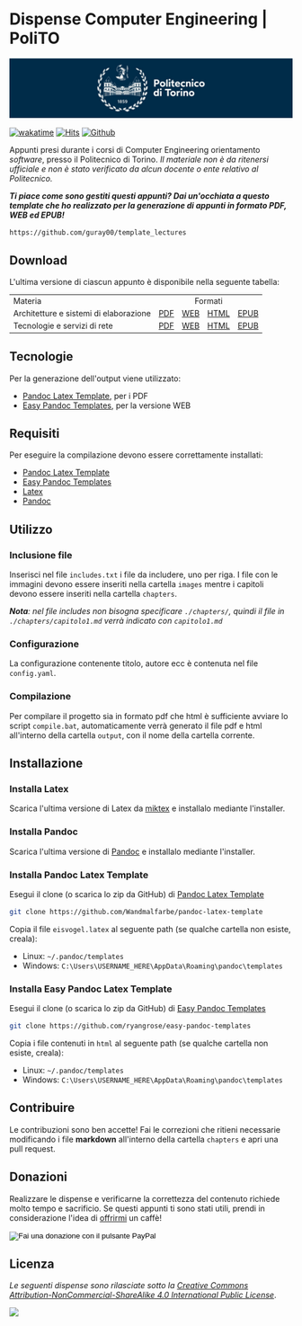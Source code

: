 # Dispense Computer Engineering | PoliTO

![polito](logo_polito.jpg)

[![wakatime](https://wakatime.com/badge/user/374e1d76-0559-4ac6-89f1-96a22a7a774f/project/a36010c1-5c01-4e4f-970c-a54c5dd3c868.svg)](https://wakatime.com/@guray00) [![Hits](https://hits.seeyoufarm.com/api/count/incr/badge.svg?url=https%3A%2F%2Flectures.mlampis.dev&count_bg=%230F81C0&title_bg=%23555555&icon=icon=&icon_color=%23E7E7E7&title=views&edge_flat=false)](https://lectures.mlampis.dev/) [![Github](https://img.shields.io/github/stars/guray00/polito_lectures?style=social)](https://github.com/guray00/polito_lectures)


Appunti presi durante i corsi di Computer Engineering orientamento _software_, presso il Politecnico di Torino. _Il materiale non è da ritenersi ufficiale e non è stato verificato da alcun docente o ente relativo al Politecnico._

***Ti piace come sono gestiti questi appunti? Dai un'occhiata a questo template che ho realizzato per la generazione di appunti in formato PDF, WEB ed EPUB!***

```text
https://github.com/guray00/template_lectures
```

## Download

L'ultima versione di ciascun appunto è disponibile nella seguente tabella:

<table>
<tr>
    <td> Materia
    <td colspan=4 align="center"> Formati
<tr>
    <td> Architetture e sistemi di elaborazione
    <td> 
        <a href="./Architetture%20e%20sistemi%20di%20elaborazione/output/Architetture%20e%20sistemi%20di%20elaborazione.pdf">PDF</a>
    <td> <a href="https://lectures.mlampis.dev/Architetture%20e%20sistemi%20di%20elaborazione/output/Architetture%20e%20sistemi%20di%20elaborazione.html">WEB</a>
    <td> <a href="./Architetture%20e%20sistemi%20di%20elaborazione/output/Architetture%20e%20sistemi%20di%20elaborazione.html">HTML</a>
    <td> <a href="./Architetture%20e%20sistemi%20di%20elaborazione/output/Architetture%20e%20sistemi%20di%20elaborazione.epub">EPUB</a>
<tr>
    <td> Tecnologie e servizi di rete
    <td> 
        <a href="./Tecnologie%20e%20Servizi%20di%20Rete/output/Tecnologie%20e%20Servizi%20di%20Rete.pdf">PDF</a>
    <td> <a href="https://lectures.mlampis.dev/Tecnologie%20e%20Servizi%20di%20Rete/output/Tecnologie%20e%20Servizi%20di%20Rete.html">WEB</a>
    <td> <a href="./Tecnologie%20e%20Servizi%20di%20Rete/output/Tecnologie%20e%20Servizi%20di%20Rete.html">HTML</a>
    <td> <a href="./Tecnologie%20e%20Servizi%20di%20Rete/output/Tecnologie%20e%20Servizi%20di%20Rete.epub">EPUB</a>
</table>

## Tecnologie

Per la generazione dell'output viene utilizzato:

- [Pandoc Latex Template](https://github.com/Wandmalfarbe/pandoc-latex-template), per i PDF
- [Easy Pandoc Templates](https://github.com/ryangrose/easy-pandoc-templates), per la versione WEB

## Requisiti

Per eseguire la compilazione devono essere correttamente installati:

- [Pandoc Latex Template](https://github.com/Wandmalfarbe/pandoc-latex-template)
- [Easy Pandoc Templates](https://github.com/ryangrose/easy-pandoc-templates)
- [Latex](https://miktex.org/download)
- [Pandoc](https://pandoc.org/installing.html)

## Utilizzo

### Inclusione file

Inserisci nel file `includes.txt` i file da includere, uno per riga. I file con le immagini devono essere inseriti nella cartella `images` mentre i capitoli devono essere inseriti nella cartella `chapters`.

_**Nota**: nel file includes non bisogna specificare `./chapters/`, quindi il file in `./chapters/capitolo1.md` verrà indicato con `capitolo1.md`_

### Configurazione

La configurazione contenente titolo, autore ecc è contenuta nel file `config.yaml`.

### Compilazione

Per compilare il progetto sia in formato pdf che html è sufficiente avviare lo script `compile.bat`, automaticamente verrà generato il file pdf e html all'interno della cartella `output`, con il nome della cartella corrente.

## Installazione

### Installa Latex

Scarica l'ultima versione di Latex da [miktex](https://miktex.org/download) e installalo mediante l'installer.

### Installa Pandoc

Scarica l'ultima versione di [Pandoc](https://pandoc.org/installing.html) e installalo mediante l'installer.

### Installa Pandoc Latex Template

Esegui il clone (o scarica lo zip da GitHub) di [Pandoc Latex Template](https://github.com/Wandmalfarbe/pandoc-latex-template)

```bash
git clone https://github.com/Wandmalfarbe/pandoc-latex-template
```

Copia il file `eisvogel.latex` al seguente path (se qualche cartella non esiste, creala):

- Linux: `~/.pandoc/templates`
- Windows: `C:\Users\USERNAME_HERE\AppData\Roaming\pandoc\templates`

### Installa Easy Pandoc Latex Template

Esegui il clone (o scarica lo zip da GitHub) di [Easy Pandoc Templates](https://github.com/ryangrose/easy-pandoc-templates)

```bash
git clone https://github.com/ryangrose/easy-pandoc-templates
```

Copia i file contenuti in `html` al seguente path (se qualche cartella non esiste, creala):

- Linux: `~/.pandoc/templates`
- Windows: `C:\Users\USERNAME_HERE\AppData\Roaming\pandoc\templates`

## Contribuire

Le contribuzioni sono ben accette! Fai le correzioni che ritieni necessarie modificando i file **markdown** all'interno della cartella `chapters` e apri una pull request.

## Donazioni

Realizzare le dispense e verificarne la correttezza del contenuto richiede molto tempo e sacrificio. Se questi appunti ti sono stati utili, prendi in considerazione l'idea di [offrirmi](https://www.paypal.com/donate/?hosted_button_id=X8ALKDVSK5B6Q) un caffè!

<form action="https://www.paypal.com/donate" method="post" target="_top">
<input type="hidden" name="hosted_button_id" value="X8ALKDVSK5B6Q" />
<input type="image" src="https://www.paypalobjects.com/it_IT/IT/i/btn/btn_donate_SM.gif" border="0" name="submit" title="PayPal - The safer, easier way to pay online!" alt="Fai una donazione con il pulsante PayPal" />
<img alt="" border="0" src="https://www.paypal.com/it_IT/i/scr/pixel.gif" width="1" height="1" />
</form>

## Licenza

_Le seguenti dispense sono rilasciate sotto la [Creative Commons Attribution-NonCommercial-ShareAlike 4.0 International Public License](https://creativecommons.org/licenses/by-nc-sa/4.0/legalcode)_.

<img src="https://upload.wikimedia.org/wikipedia/commons/thumb/1/12/Cc-by-nc-sa_icon.svg/2560px-Cc-by-nc-sa_icon.svg.png" width="100">
